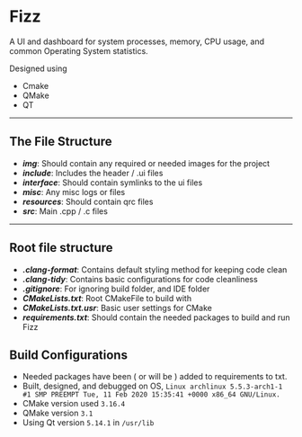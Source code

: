 # Fizz

A UI and dashboard for system processes, memory, CPU usage, and common Operating System statistics.

Designed using 
- Cmake 
- QMake
- QT

---

## The File Structure

- ***img***: Should contain any required or needed images for the project
- ***include***: Includes the header / .ui files
- ***interface***: Should contain symlinks to the ui files
- ***misc***: Any misc logs or files
- ***resources***: Should contain qrc files
- ***src***: Main .cpp / .c files 

--- 

## Root file structure

- ***.clang-format***: Contains default styling method for keeping code clean
- ***.clang-tidy***: Contains basic configurations for code cleanliness
- ***.gitignore***: For ignoring build folder, and IDE folder
- ***CMakeLists.txt***: Root CMakeFile to build with
- ***CMakeLists.txt.usr***: Basic user settings for CMake
- ***requirements.txt***: Should contain the needed packages to build and run Fizz

## Build Configurations

- Needed packages have been ( or will be ) added to requirements to txt.
- Built, designed, and debugged on OS, `Linux archlinux 5.5.3-arch1-1 #1 SMP PREEMPT Tue, 11 Feb 2020 15:35:41 +0000 x86_64 GNU/Linux.`
- CMake version used `3.16.4`
- QMake version `3.1`
- Using Qt version `5.14.1` in `/usr/lib`
